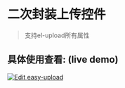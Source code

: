 # 二次封装上传控件

> 支持el-upload所有属性

## 具体使用查看: (live demo)

[![Edit easy-upload](https://codesandbox.io/static/img/play-codesandbox.svg)](https://codesandbox.io/s/easy-upload-wicjm0?fontsize=14&hidenavigation=1&theme=dark)